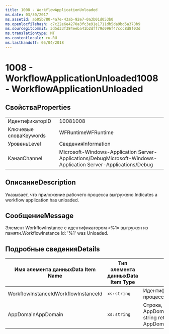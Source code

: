 ```yaml
---
title: 1008 - WorkflowApplicationUnloaded
ms.date: 03/30/2017
ms.assetid: a605b780-4a7e-43ab-92e7-0a3b01d053b0
ms.openlocfilehash: c7c22e6e4270a3fc3e91e1711db5da9bd5a378b9
ms.sourcegitcommit: 3d5d33f384eeba41b2dff79d096f47ccc8d8f03d
ms.translationtype: MT
ms.contentlocale: ru-RU
ms.lasthandoff: 05/04/2018
---
```

# <a name="1008---workflowapplicationunloaded"></a><span data-ttu-id="9f57f-102">1008 - WorkflowApplicationUnloaded</span><span class="sxs-lookup"><span data-stu-id="9f57f-102">1008 - WorkflowApplicationUnloaded</span></span>
## <a name="properties"></a><span data-ttu-id="9f57f-103">Свойства</span><span class="sxs-lookup"><span data-stu-id="9f57f-103">Properties</span></span>  
  
|||  
|-|-|  
|<span data-ttu-id="9f57f-104">Идентификатор</span><span class="sxs-lookup"><span data-stu-id="9f57f-104">ID</span></span>|<span data-ttu-id="9f57f-105">1008</span><span class="sxs-lookup"><span data-stu-id="9f57f-105">1008</span></span>|  
|<span data-ttu-id="9f57f-106">Ключевые слова</span><span class="sxs-lookup"><span data-stu-id="9f57f-106">Keywords</span></span>|<span data-ttu-id="9f57f-107">WFRuntime</span><span class="sxs-lookup"><span data-stu-id="9f57f-107">WFRuntime</span></span>|  
|<span data-ttu-id="9f57f-108">Уровень</span><span class="sxs-lookup"><span data-stu-id="9f57f-108">Level</span></span>|<span data-ttu-id="9f57f-109">Сведения</span><span class="sxs-lookup"><span data-stu-id="9f57f-109">Information</span></span>|  
|<span data-ttu-id="9f57f-110">Канал</span><span class="sxs-lookup"><span data-stu-id="9f57f-110">Channel</span></span>|<span data-ttu-id="9f57f-111">Microsoft-Windows-Application Server-Applications/Debug</span><span class="sxs-lookup"><span data-stu-id="9f57f-111">Microsoft-Windows-Application Server-Applications/Debug</span></span>|  
  
## <a name="description"></a><span data-ttu-id="9f57f-112">Описание</span><span class="sxs-lookup"><span data-stu-id="9f57f-112">Description</span></span>  
 <span data-ttu-id="9f57f-113">Указывает, что приложение рабочего процесса выгружено.</span><span class="sxs-lookup"><span data-stu-id="9f57f-113">Indicates a workflow application has unloaded.</span></span>  
  
## <a name="message"></a><span data-ttu-id="9f57f-114">Сообщение</span><span class="sxs-lookup"><span data-stu-id="9f57f-114">Message</span></span>  
 <span data-ttu-id="9f57f-115">Элемент WorkflowInstance с идентификатором «%1» выгружен из памяти.</span><span class="sxs-lookup"><span data-stu-id="9f57f-115">WorkflowInstance Id: '%1' was Unloaded.</span></span>  
  
## <a name="details"></a><span data-ttu-id="9f57f-116">Подробные сведения</span><span class="sxs-lookup"><span data-stu-id="9f57f-116">Details</span></span>  
  
|<span data-ttu-id="9f57f-117">Имя элемента данных</span><span class="sxs-lookup"><span data-stu-id="9f57f-117">Data Item Name</span></span>|<span data-ttu-id="9f57f-118">Тип элемента данных</span><span class="sxs-lookup"><span data-stu-id="9f57f-118">Data Item Type</span></span>|<span data-ttu-id="9f57f-119">Описание</span><span class="sxs-lookup"><span data-stu-id="9f57f-119">Description</span></span>|  
|--------------------|--------------------|-----------------|  
|<span data-ttu-id="9f57f-120">WorkflowInstanceId</span><span class="sxs-lookup"><span data-stu-id="9f57f-120">WorkflowInstanceId</span></span>|`xs:string`|<span data-ttu-id="9f57f-121">Идентификатор экземпляра для рабочего процесса.</span><span class="sxs-lookup"><span data-stu-id="9f57f-121">The instance id for the workflow</span></span>|  
|<span data-ttu-id="9f57f-122">AppDomain</span><span class="sxs-lookup"><span data-stu-id="9f57f-122">AppDomain</span></span>|`xs:string`|<span data-ttu-id="9f57f-123">Строка, возвращаемая AppDomain.CurrentDomain.FriendlyName.</span><span class="sxs-lookup"><span data-stu-id="9f57f-123">The string returned by AppDomain.CurrentDomain.FriendlyName.</span></span>|
